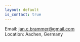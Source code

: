 ```yaml
---
layout: default
is_contact: true
---
```


Email: [jan.c.brammer@gmail.com](mailto:jan.c.brammer@gmail.com)  
Location: Aachen, Germany
